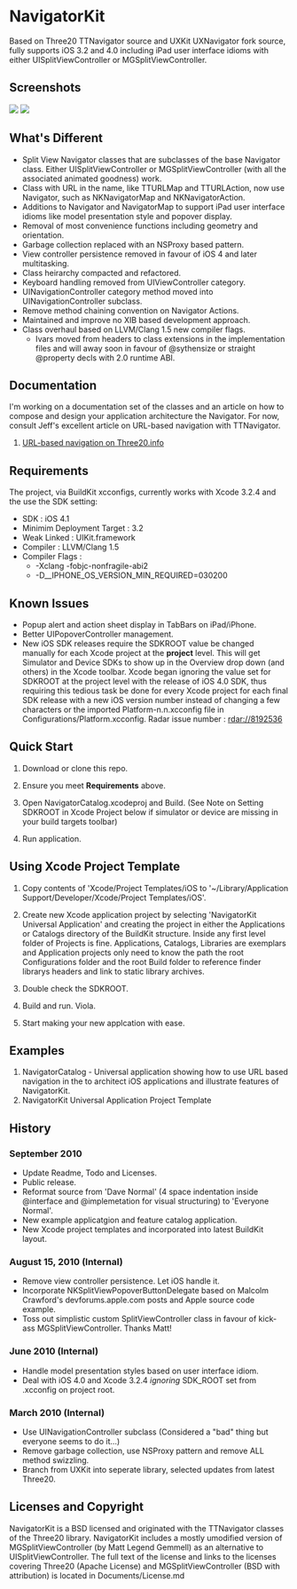 
# NavigatorKit

Based on Three20 TTNavigator source and UXKit UXNavigator fork source, fully supports iOS 3.2 and 4.0 including iPad user interface idioms with either UISplitViewController or MGSplitViewController.


## Screenshots

[![](http://github.com/davidmorford/NavigatorKit/raw/master/Documents/iPad.png)](http://github.com/davidmorford/NavigatorKit/raw/master/Documents/iPad.png)
[![](http://github.com/davidmorford/NavigatorKit/raw/master/Documents/iPhone.png)](http://github.com/davidmorford/NavigatorKit/raw/master/Documents/iPhone.png)


## What's Different

  * Split View Navigator classes that are subclasses of the base Navigator class. Either UISplitViewController or MGSplitViewController (with all the associated animated goodness) work.
  * Class with URL in the name, like TTURLMap and TTURLAction, now use Navigator, such as NKNavigatorMap and NKNavigatorAction.
  * Additions to Navigator and NavigatorMap to support iPad user interface idioms like model presentation style and popover display.
  * Removal of most convenience functions including geometry and orientation.
  * Garbage collection replaced with an NSProxy based pattern.
  * View controller persistence removed in favour of iOS 4 and later multitasking.
  * Class heirarchy compacted and refactored.
  * Keyboard handling removed from UIViewController category.
  * UINavigationController category method moved into UINavigationController subclass.
  * Remove method chaining convention on Navigator Actions.
  * Maintained and improve no XIB based development approach.
  * Class overhaul based on LLVM/Clang 1.5 new compiler flags. 
    * Ivars moved from headers to class extensions in the implementation files and will away soon in favour of @sythensize or straight @property decls with 2.0 runtime ABI.


## Documentation

I'm working on a documentation set of the classes and an article on how to compose and design your application architecture the Navigator. For now, consult Jeff's excellent article on URL-based navigation with TTNavigator.

1. [URL-based navigation on Three20.info](http://Three20.info/ui/navigation)


## Requirements

The project, via BuildKit xcconfigs, currently works with Xcode 3.2.4 and the use the SDK setting:

  * SDK : iOS 4.1
  * Minimim Deployment Target : 3.2
  * Weak Linked : UIKit.framework
  * Compiler : LLVM/Clang 1.5
  * Compiler Flags :
    * -Xclang -fobjc-nonfragile-abi2
    * -D__IPHONE_OS_VERSION_MIN_REQUIRED=030200


## Known Issues
 
 * Popup alert and action sheet display in TabBars on iPad/iPhone.
 * Better UIPopoverController management.
 * New iOS SDK releases require the SDKROOT value be changed manually for each Xcode project at the **project** level. This will get Simulator and Device SDKs to show up in the Overview drop down (and others) in the Xcode toolbar.  Xcode began ignoring the value set for SDKROOT at the project level with the release of iOS 4.0 SDK, thus requiring this tedious task be done for every Xcode project for each final SDK release with a new iOS version number instead of changing a few characters or the imported Platform-n.n.xcconfig file in Configurations/Platform.xcconfig. Radar issue number : [rdar://8192536](http://openradar.appspot.com/8192536)


## Quick Start

1. Download or clone this repo.

2. Ensure you meet **Requirements** above.

3. Open NavigatorCatalog.xcodeproj and Build. (See Note on Setting SDKROOT in Xcode Project below if simulator or device are missing in your build targets toolbar)

4. Run application.


## Using Xcode Project Template

1. Copy contents of 'Xcode/Project Templates/iOS to '~/Library/Application Support/Developer/Xcode/Project Templates/iOS'.

2. Create new Xcode application project by selecting 'NavigatorKit Universal Application' and creating the project in either the Applications or Catalogs directory of the BuildKit structure. Inside any first level folder of Projects is fine. Applications, Catalogs, Libraries are exemplars and Application projects only need to know the path the root Configurations folder and the root Build folder to reference finder librarys headers and link to static library archives.

3. Double check the SDKROOT.

4. Build and run. Viola.

5. Start making your new applcation with ease.


## Examples

 1. NavigatorCatalog - Universal application showing how to use URL based navigation in the to architect iOS applications and illustrate features of NavigatorKit.
 2. NavigatorKit Universal Application Project Template


## History

### September 2010
- Update Readme, Todo and Licenses.
- Public release.
- Reformat source from 'Dave Normal' (4 space indentation inside @interface and @implemetation for visual structuring) to 'Everyone Normal'.
- New example applicatgion and feature catalog application. 
- New Xcode project templates and incorporated into latest BuildKit layout.

### August 15, 2010 (Internal)
- Remove view controller persistence. Let iOS handle it.
- Incorporate NKSplitViewPopoverButtonDelegate based on Malcolm Crawford's devforums.apple.com posts and Apple source code example.
- Toss out simplistic custom SplitViewController class in favour of kick-ass MGSplitViewController. Thanks Matt!

### June 2010 (Internal)
- Handle model presentation styles based on user interface idiom.
- Deal with iOS 4.0 and Xcode 3.2.4 *ignoring* SDK_ROOT set from .xcconfig on project root.

### March 2010 (Internal)
- Use UINavigationController subclass (Considered a "bad" thing but everyone seems to do it...)
- Remove garbage collection, use NSProxy pattern and remove ALL method swizzling.
- Branch from UXKit into seperate library, selected updates from latest Three20.


## Licenses and Copyright

NavigatorKit is a BSD licensed and originated with the TTNavigator classes of the Three20 library. NavigatorKit includes a mostly umodified version of MGSplitViewController (by Matt Legend Gemmell) as an alternative to UISplitViewController. The full text of the license and links to the licenses covering Three20 (Apache License) and MGSplitViewController (BSD with attribution) is located in Documents/License.md

